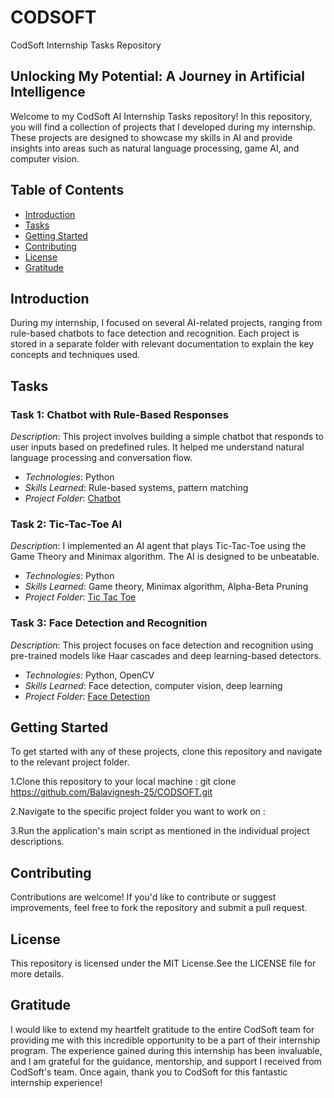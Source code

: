 # CODSOFT
CodSoft Internship Tasks Repository

## Unlocking My Potential: A Journey in Artificial Intelligence

Welcome to my CodSoft AI Internship Tasks repository! In this repository, you will find a collection of projects that I developed during my internship. These projects are designed to showcase my skills in AI and provide insights into areas such as natural language processing, game AI, and computer vision.

## Table of Contents
- [Introduction](#introduction)
- [Tasks](#tasks)
- [Getting Started](#getting-started)
- [Contributing](#contributing)
- [License](#license)
- [Gratitude](#gratitude)

## Introduction
During my internship, I focused on several AI-related projects, ranging from rule-based chatbots to face detection and recognition. Each project is stored in a separate folder with relevant documentation to explain the key concepts and techniques used.

## Tasks

### Task 1: Chatbot with Rule-Based Responses
*Description*: This project involves building a simple chatbot that responds to user inputs based on predefined rules. It helped me understand natural language processing and conversation flow.

- *Technologies*: Python
- *Skills Learned*: Rule-based systems, pattern matching
- *Project Folder*: [Chatbot](./Chatbot)

### Task 2: Tic-Tac-Toe AI
*Description*: I implemented an AI agent that plays Tic-Tac-Toe using the Game Theory and Minimax algorithm. The AI is designed to be unbeatable.

- *Technologies*: Python
- *Skills Learned*: Game theory, Minimax algorithm, Alpha-Beta Pruning
- *Project Folder*: [Tic Tac Toe](https://github.com/Balavignesh-25/CODSOFT/tree/557f8ec45e787cc9554e8f261e166319f808da40/Tic%20Tac%20Toe)

### Task 3: Face Detection and Recognition
*Description*: This project focuses on face detection and recognition using pre-trained models like Haar cascades and deep learning-based detectors.

- *Technologies*: Python, OpenCV
- *Skills Learned*: Face detection, computer vision, deep learning
- *Project Folder*: [Face Detection](https://github.com/Balavignesh-25/CODSOFT/tree/90f1ced1fa03feb476d0482f60fc071cce81f61c/Face%20Detection)

## Getting Started
To get started with any of these projects, clone this repository and navigate to the relevant project folder.

1.Clone this repository to your local machine : git clone https://github.com/Balavignesh-25/CODSOFT.git

2.Navigate to the specific project folder you want to work on : 

3.Run the application's main script as mentioned in the individual project descriptions.

## Contributing
Contributions are welcome! If you'd like to contribute or suggest improvements, feel free to fork the repository and submit a pull request.

## License
This repository is licensed under the MIT License.See the LICENSE file for more details.

## Gratitude
I would like to extend my heartfelt gratitude to the entire CodSoft team for providing me with this incredible opportunity to be a part of their internship program. The experience gained during this internship has been invaluable, and I am grateful for the guidance, mentorship, and support I received from CodSoft's team. Once again, thank you to CodSoft for this fantastic internship experience!
